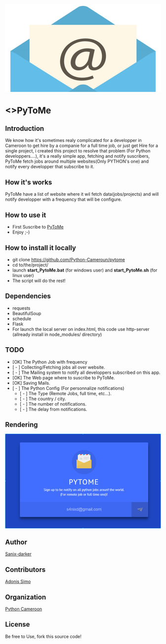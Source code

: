 <img src="assets/img/logo.jpg">

# <>PyToMe

## Introduction
   We know how it's sometimes realy complicated for a developper in Cameroon to get hire by a companie for a full time job, or just get Hire for a single project, i created this project to resolve that problem (For Python developpers....), it's a really simple app, fetching and notify suscribers, PyToMe fetch jobs around multiple websites(Only PYTHON's one) and notify every developper that subscribe to it.

## How it's works
PyToMe have a list of website where it wil fetch data(jobs/projects) and will notify developper with a frequency that will be configure.

## How to use it
- First Suscribe to [PyToMe](https://github.com/pytome)
- Enjoy ;-)

## How to install it locally
* git clone https://github.com/Python-Cameroun/pytome
* cd to/the/project/
* launch **start_PytoMe.bat** (for windows user) and **start_PytoMe.sh** (for linux user)
* The script will do the rest!

## Dependencies
* requests
* BeautifulSoup
* schedule
* Flask
* For launch the local server on index.html, this code use http-server (allready install in node_modules/ directory)

## TODO
- [OK] The Python Job with frequency
- [ - ] Collecting/Fetching jobs all over website.
- [ - ] The Mailing system to notify all developpers subscribed on this app.
- [OK] The Web page where to suscribe to PyToMe.
- [OK] Saving Mails.
- [ - ] The Python Config (For personnalize notifications)
    - [ - ] The Type (Remote Jobs, full time, etc...).
    - [ - ] The country / city.
    - [ - ] The number of notifications.
    - [ - ] The delay from notifications.

## Rendering
<img src="assets/img/rendu.png" />

## Author
[Sanix-darker](https://github.com/sanix-darker)

## Contributors
[Adonis Simo](https://github.com/simo97)

## Organization
[Python Cameroon](https://github.com/python-cameroun)

## License
Be free to Use, fork this source code!
